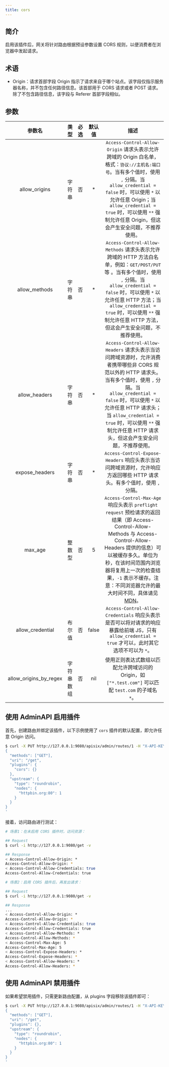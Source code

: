 ```yaml
---
title: cors
---
```


<!--
#
# Licensed to the Apache Software Foundation (ASF) under one or more
# contributor license agreements.  See the NOTICE file distributed with
# this work for additional information regarding copyright ownership.
# The ASF licenses this file to You under the Apache License, Version 2.0
# (the "License"); you may not use this file except in compliance with
# the License.  You may obtain a copy of the License at
#
#     http://www.apache.org/licenses/LICENSE-2.0
#
# Unless required by applicable law or agreed to in writing, software
# distributed under the License is distributed on an "AS IS" BASIS,
# WITHOUT WARRANTIES OR CONDITIONS OF ANY KIND, either express or implied.
# See the License for the specific language governing permissions and
# limitations under the License.
#
-->

## 简介

启用该插件后，网关将针对路由根据预设参数设置 CORS 规则，以便消费者在浏览器中发起请求。

## 术语

- Origin：请求首部字段 Origin 指示了请求来自于哪个站点。该字段仅指示服务器名称，并不包含任何路径信息。该首部用于 CORS 请求或者 POST 请求。除了不包含路径信息，该字段与 Referer 首部字段相似。

## 参数

|         参数名         |    类型    | 必选  | 默认值 |                                                                                                                                                                                                        描述                                                                                                                                                                                                         |
| :--------------------: | :--------: | :---: | :----: | :-----------------------------------------------------------------------------------------------------------------------------------------------------------------------------------------------------------------------------------------------------------------------------------------------------------------------------------------------------------------------------------------------------------------: |
|     allow_origins      |   字符串   |  否   |   *    |                                                         `Access-Control-Allow-Origin` 请求头表示允许跨域的 Origin 白名单，格式：`协议://主机名:端口号`。当有多个值时，使用 `,` 分隔。当 `allow_credential = false` 时，可以使用 `*` 以允许任意 Origin；当 `allow_credential = true` 时，可以使用 `**` 强制允许任意 Origin，但这会产生安全问题，不推荐使用。                                                         |
|     allow_methods      |   字符串   |  否   |   *    | `Access-Control-Allow-Methods` 请求头表示允许跨域的 HTTP 方法白名单，例如：`GET/POST/PUT` 等                                                                                                            。当有多个值时，使用 `,` 分隔。当 `allow_credential = false` 时，可以使用 `*` 以允许任意 HTTP 方法；当 `allow_credential = true` 时，可以使用 `**` 强制允许任意 HTTP 方法，但这会产生安全问题，不推荐使用。 |
|     allow_headers      |   字符串   |  否   |   *    |                                             `Access-Control-Allow-Headers` 请求头表示当访问跨域资源时，允许消费者携带哪些非 CORS 规范以外的 HTTP 请求头。当有多个值时，使用 `,` 分隔。当 `allow_credential = false` 时，可以使用 `*` 以允许任意 HTTP 请求头；当 `allow_credential = true` 时，可以使用 `**` 强制允许任意 HTTP 请求头，但这会产生安全问题，不推荐使用。                                              |
|     expose_headers     |   字符串   |  否   |   *    |                                                                                                                                               `Access-Control-Expose-Headers` 响应头表示当访问跨域资源时，允许响应方返回哪些 HTTP 请求头。有多个值时，使用 `,` 分隔。                                                                                                                                               |
|        max_age         |   整数型   |  否   |   5    |               `Access-Control-Max-Age` 响应头表示 `preflight request` 预检请求的返回结果（即 Access-Control-Allow-Methods 与 Access-Control-Allow-Headers 提供的信息）可以被缓存多久。单位为秒，在该时间范围内浏览器将复用上一次的检查结果，`-1` 表示不缓存。注意：不同浏览器允许的最大时间不同，具体请见 [MDN](https://developer.mozilla.org/zh-CN/docs/Web/HTTP/Headers/Access-Control-Max-Age)。                |
|    allow_credential    |   布尔值   |  否   | false  |                                                                                                                                 `Access-Control-Allow-Credentials` 响应头表示是否可以将对请求的响应暴露给前端 JS，只有 `allow_credential = true` 才可以，此时其它选项不可以为 `*`。                                                                                                                                 |
| allow_origins_by_regex | 字符串数组 |  否   |  nil   |                                                                                                                                                        使用正则表达式数组以匹配允许跨域访问的 Origin，如 `["*.test.com"]` 可以匹配 `test.com` 的子域名 `*`。                                                                                                                                                        |

## 使用 AdminAPI 启用插件

首先，创建路由并绑定该插件，以下示例使用了 `cors` 插件的默认配置，即允许任意 Origin 访问。

```bash
$ curl -X PUT http://127.0.0.1:9080/apisix/admin/routes/1 -H "X-API-KEY: edd1c9f034335f136f87ad84b625c8f1" -d '
{
  "methods": ["GET"],
  "uri": "/get",
  "plugins": {
    "cors": {}
  },
  "upstream": {
    "type": "roundrobin",
    "nodes": {
      "httpbin.org:80": 1
    }
  }
}
'
```

接着，访问路由进行测试：

```bash
# 场景1：在未启用 CORS 插件时，访问资源：

## Request
$ curl -i http://127.0.0.1:9080/get -v

## Response
< Access-Control-Allow-Origin: *
Access-Control-Allow-Origin: *
< Access-Control-Allow-Credentials: true
Access-Control-Allow-Credentials: true

# 场景2：启用 CORS 插件后，再发出请求：

## Request
$ curl -i http://127.0.0.1:9080/get -v

## Response
...
< Access-Control-Allow-Origin: *
Access-Control-Allow-Origin: *
< Access-Control-Allow-Credentials: true
Access-Control-Allow-Credentials: true
< Access-Control-Allow-Methods: *
Access-Control-Allow-Methods: *
< Access-Control-Max-Age: 5
Access-Control-Max-Age: 5
< Access-Control-Expose-Headers: *
Access-Control-Expose-Headers: *
< Access-Control-Allow-Headers: *
Access-Control-Allow-Headers: *
```

## 使用 AdminAPI 禁用插件

如果希望禁用插件，只需更新路由配置，从 plugins 字段移除该插件即可：

```bash
$ curl -X PUT http://127.0.0.1:9080/apisix/admin/routes/1 -H "X-API-KEY: edd1c9f034335f136f87ad84b625c8f1" -d '
{
  "methods": ["GET"],
  "uri": "/get",
  "plugins": {},
  "upstream": {
    "type": "roundrobin",
    "nodes": {
      "httpbin.org:80": 1
    }
  }
}
'
```
